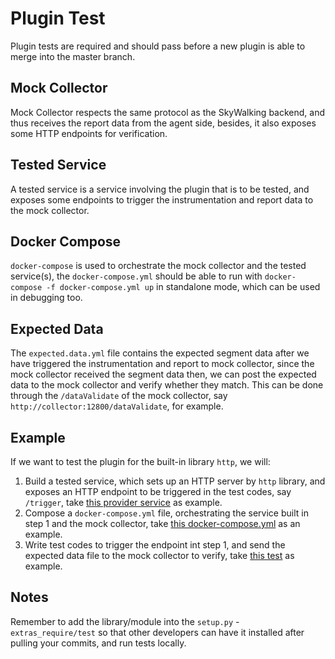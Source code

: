 # Plugin Test

Plugin tests are required and should pass before a new plugin is able to merge into the master branch.

## Mock Collector

Mock Collector respects the same protocol as the SkyWalking backend, and thus receives the report data from the agent side,
besides, it also exposes some HTTP endpoints for verification.

## Tested Service

A tested service is a service involving the plugin that is to be tested, and exposes some endpoints to trigger the instrumentation
and report data to the mock collector.

## Docker Compose

`docker-compose` is used to orchestrate the mock collector and the tested service(s), the `docker-compose.yml` should be
able to run with `docker-compose -f docker-compose.yml up` in standalone mode, which can be used in debugging too.

## Expected Data

The `expected.data.yml` file contains the expected segment data after we have triggered the instrumentation and report to mock collector,
since the mock collector received the segment data then, we can post the expected data to the mock collector and verify whether
they match. This can be done through the `/dataValidate` of the mock collector, say `http://collector:12800/dataValidate`, for example.

## Example

If we want to test the plugin for the built-in library `http`, we will:

1. Build a tested service, which sets up an HTTP server by `http` library, and exposes an HTTP endpoint to be triggered in the test codes, say `/trigger`, 
take [this provider service](https://github.com/apache/skywalking-python/blob/master/tests/plugin/sw_http/services/provider.py) as example.
2. Compose a `docker-compose.yml` file, orchestrating the service built in step 1 and the mock collector, 
take [this docker-compose.yml](https://github.com/apache/skywalking-python/blob/master/tests/plugin/sw_http/docker-compose.yml) as an example.
3. Write test codes to trigger the endpoint int step 1, and send the expected data file to the mock collector to verify, 
take [this test](https://github.com/apache/skywalking-python/blob/master/tests/plugin/sw_http/test_http.py) as example.

## Notes

Remember to add the library/module into the `setup.py` - `extras_require/test` 
so that other developers can have it installed after pulling your commits, and run tests locally.
